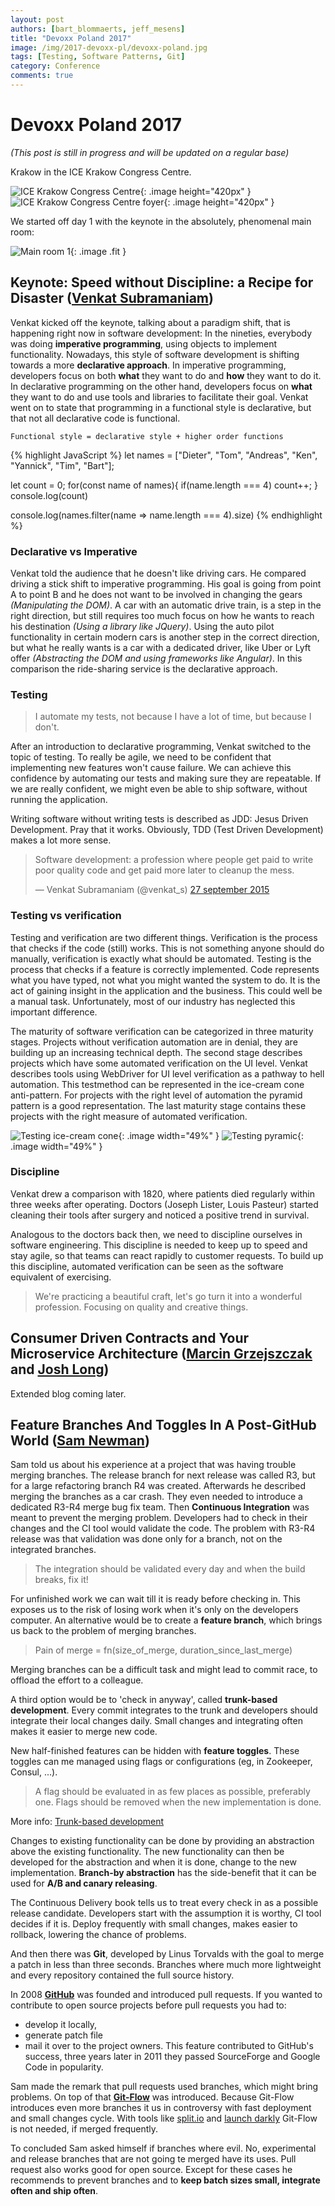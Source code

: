 ```yaml
---
layout: post
authors: [bart_blommaerts, jeff_mesens]
title: "Devoxx Poland 2017"
image: /img/2017-devoxx-pl/devoxx-poland.jpg
tags: [Testing, Software Patterns, Git]
category: Conference
comments: true
---
```

# Devoxx Poland 2017
_(This post is still in progress and will be updated on a regular base)_

Krakow in the ICE Krakow Congress Centre.

![ICE Krakow Congress Centre](/img/2017-devoxx-pl/venue-1.jpg){: .image height="420px" }
![ICE Krakow Congress Centre foyer](/img/2017-devoxx-pl/venue-2.jpg){: .image height="420px" }

We started off day 1 with the keynote in the absolutely, phenomenal main room:

![Main room 1](/img/2017-devoxx-pl/room-1.jpg){: .image .fit }

## Keynote: Speed without Discipline: a Recipe for Disaster ([Venkat Subramaniam](https://twitter.com/@venkat_s))

Venkat kicked off the keynote, talking about a paradigm shift, that is happening right now in software development:
In the nineties, everybody was doing **imperative programming**, using objects to implement functionality.
Nowadays, this style of software development is shifting towards a more **declarative approach**.
In imperative programming, developers focus on both **what** they want to do and **how** they want to do it. 
In declarative programming on the other hand, developers focus on **what** they want to do and use tools and libraries to facilitate their goal.
Venkat went on to state that programming in a functional style is declarative, but that not all declarative code is functional.

	Functional style = declarative style + higher order functions

{% highlight JavaScript %}
let names = ["Dieter", "Tom", "Andreas", "Ken", "Yannick", "Tim", "Bart"];

let count = 0;
for(const name of names){
  if(name.length === 4)
    count++;
}
console.log(count)

console.log(names.filter(name => name.length === 4).size)
{% endhighlight %}

### Declarative vs Imperative

Venkat told the audience that he doesn't like driving cars.
He compared driving a stick shift to imperative programming.
His goal is going from point A to point B and he does not want to be involved in changing the gears _(Manipulating the DOM)_.
A car with an automatic drive train, is a step in the right direction, but still requires too much focus on how he wants to reach his destination _(Using a library like JQuery)_.
Using the auto pilot functionality in certain modern cars is another step in the correct direction, but what he really wants is a car with a dedicated driver, like Uber or Lyft offer _(Abstracting the DOM and using frameworks like Angular)_.
In this comparison the ride-sharing service is the declarative approach.

### Testing

> I automate my tests, not because I have a lot of time, but because I don't.

After an introduction to declarative programming, Venkat switched to the topic of testing.
To really be agile, we need to be confident that implementing new features won't cause failure.
We can achieve this confidence by automating our tests and making sure they are repeatable.
If we are really confident, we might even be able to ship software, without running the application.

Writing software without writing tests is described as JDD: Jesus Driven Development. 
Pray that it works.
Obviously, TDD (Test Driven Development) makes a lot more sense. 

<blockquote class="twitter-tweet" data-lang="nl"><p lang="en" dir="ltr">Software development: a profession where people get paid to write poor quality code and get paid more later to cleanup the mess.</p>&mdash; Venkat Subramaniam (@venkat_s) <a href="https://twitter.com/venkat_s/status/648119106072387584">27 september 2015</a></blockquote>
<script async src="//platform.twitter.com/widgets.js" charset="utf-8"></script>

### Testing vs verification

Testing and verification are two different things.
Verification is the process that checks if the code (still) works.
This is not something anyone should do manually, verification is exactly what should be automated.
Testing is the process that checks if a feature is correctly implemented.
Code represents what you have typed, not what you might wanted the system to do.
It is the act of gaining insight in the application and the business.
This could well be a manual task.
Unfortunately, most of our industry has neglected this important difference.

The maturity of software verification can be categorized in three maturity stages. 
Projects without verification automation are in denial, they are building up an increasing technical depth.
The second stage describes projects which have some automated verification on the UI level. 
Venkat describes tools using WebDriver for UI level verification as a pathway to hell automation.
This testmethod can be represented in the ice-cream cone anti-pattern. 
For projects with the right level of automation the pyramid pattern is a good representation.
The last maturity stage contains these projects with the right measure of automated verification.

![Testing ice-cream cone](/img/2017-devoxx-pl/testing-ice-cream-cone.png){: .image width="49%" }
![Testing pyramic](/img/2017-devoxx-pl/testing-pyramid.png){: .image width="49%" }


### Discipline
Venkat drew a comparison with 1820, where patients died regularly within three weeks after operating.
Doctors (Joseph Lister, Louis Pasteur) started cleaning their tools after surgery and noticed a positive trend in survival.

Analogous to the doctors back then, we need to discipline ourselves in software engineering.
This discipline is needed to keep up to speed and stay agile, so that teams can react rapidly to customer requests. 
To build up this discipline, automated verification can be seen as the software equivalent of exercising.

>We're practicing a beautiful craft, let's go turn it into a wonderful profession. Focusing on quality and creative things.

## Consumer Driven Contracts and Your Microservice Architecture ([Marcin Grzejszczak](https://twitter.com/@mgrzejszczak) and [Josh Long](https://twitter.com/@starbuxman))

Extended blog coming later.

## Feature Branches And Toggles In A Post-GitHub World ([Sam Newman](https://twitter.com/@samnewman))

Sam told us about his experience at a project that was having trouble merging branches.
The release branch for next release was called R3, but for a large refactoring branch R4 was created.
Afterwards he described merging the branches as a car crash.
They even needed to introduce a dedicated R3-R4 merge bug fix team.
Then **Continuous Integration** was meant to prevent the merging problem.
Developers had to check in their changes and the CI tool would validate the code.
The problem with R3-R4 release was that validation was done only for a branch, not on the integrated branches.

>The integration should be validated every day and when the build breaks, fix it!

For unfinished work we can wait till it is ready before checking in.
This exposes us to the risk of losing work when it's only on the developers computer.
An alternative would be to create a **feature branch**, which brings us back to the problem of merging branches.

>Pain of merge = fn(size_of_merge, duration_since_last_merge)

Merging branches can be a difficult task and might lead to commit race, to offload the effort to a colleague.

A third option would be to 'check in anyway', called **trunk-based development**.
Every commit integrates to the trunk and developers should integrate their local changes daily.
Small changes and integrating often makes it easier to merge new code.

New half-finished features can be hidden with **feature toggles**.
These toggles can me managed using flags or configurations (eg, in Zookeeper, Consul, ...).
>A flag should be evaluated in as few places as possible, preferably one.
>Flags should be removed when the new implementation is done.

More info: [Trunk-based development](https://trunkbaseddevelopment.com/)

Changes to existing functionality can be done by providing an abstraction above the existing functionality.
The new functionality can then be developed for the abstraction and when it is done, change to the new implementation.
**Branch-by abstraction** has the side-benefit that it can be used for **A/B and canary releasing**.

The Continuous Delivery book tells us to treat every check in as a possible release candidate.
Developers start with the assumption it is worthy, CI tool decides if it is.
Deploy frequently with small changes, makes easier to rollback, lowering the chance of problems.

And then there was **Git**, developed by Linus Torvalds with the goal to merge a patch in less than three seconds.
Branches where much more lightweight and every repository contained the full source history.

In 2008 **[GitHub](https://github.com)** was founded and introduced pull requests.
If you wanted to contribute to open source projects before pull requests you had to:
* develop it locally, 
* generate patch file 
* mail it over to the project owners.
This feature contributed to GitHub's success, three years later in 2011 they passed SourceForge and Google Code in popularity.

Sam made the remark that pull requests used branches, which might bring problems. 
On top of that **[Git-Flow](https://www.atlassian.com/git/tutorials/comparing-workflows#gitflow-workflow)** was introduced.
Because Git-Flow introduces even more branches it us in controversy with fast deployment and small changes cycle.
With tools like [split.io](https://www.split.io) and [launch darkly](https://launchdarkly.com) Git-Flow is not needed, if merged frequently.

To concluded Sam asked himself if branches where evil.
No, experimental and release branches that are not going te merged have its uses.
Pull request also works good for open source.
Except for these cases he recommends to prevent branches and to **keep batch sizes small, integrate often and ship often**.

<!-- 
    Next up: A reasonable overview of Java 9 and how you could think of it. ([Oleg Šelajev](https://twitter.com/@shelajev))
-->






